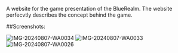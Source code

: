 A website for the game presentation of the BlueRealm. The website perfecvtly describes the concept behind the game.

##Screenshots:


![IMG-20240807-WA0034](https://github.com/user-attachments/assets/01a20e7d-e7ee-4446-b5a6-44996f550dfd)
![IMG-20240807-WA0033](https://github.com/user-attachments/assets/1b35ead0-df3f-4d51-9eb9-9fc8f96da7fd)
![IMG-20240807-WA0026](https://github.com/user-attachments/assets/d847aa72-7e08-4c7d-8707-a7a37d576f67)
